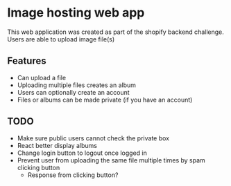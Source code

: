 # Image hosting web app
This web application was created as part of the shopify backend challenge.
Users are able to upload image file(s)
## Features
- Can upload a file
- Uploading multiple files creates an album
- Users can optionally create an account
- Files or albums can be made private (if you have an account)

## TODO
- Make sure public users cannot check the private box
- React better display albums
- Change login button to logout once logged in
- Prevent user from uploading the same file multiple times by spam clicking button
    - Response from clicking button?